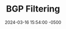 ---
title: BGP Filtering
date: 2024-03-16 15:54:00 -0500
categories: [CCNP,Layer 3 Technologies,BGP]
tags: [bgp]     # TAG names should always be lowercase
---